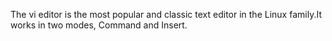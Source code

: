 The vi editor is the most popular and classic text editor in the Linux family.It works in two modes, Command and Insert.